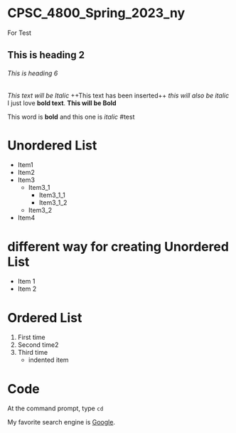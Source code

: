 # CPSC_4800_Spring_2023_ny
For Test


## This is heading 2
###### This is heading 6

*This text will be Italic*
++This text has been inserted++
_this will also be italic_
I just love **bold text**.
__This will be Bold__

This word is **bold** and this one is *italic*
#test
# Unordered List
* Item1
* Item2
* Item3
    * Item3_1
        - Item3_1_1
        - Item3_1_2
    * Item3_2
* Item4
# different way for creating Unordered List
- Item 1
- Item 2
# Ordered List
1. First time
2. Second time2
3. Third time
    - indented item
# Code
At the command prompt, type `cd`

My favorite search engine is [Google](https://www.google.com).
